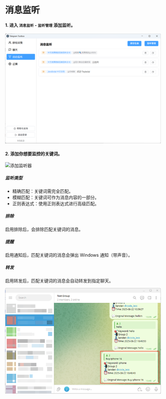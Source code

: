 # 消息监听

#### 1. 进入 `消息监听` - `监听管理` 添加监听。
![消息监听器](screenshot/message_listener.png)
#### 2. 添加你想要监控的关键词。
![添加监听器](screenshot/add_listener.png)
##### 监听类型
- 精确匹配：关键词需完全匹配。
- 模糊匹配：关键词可作为消息内容的一部分。
- 正则表达式：使用正则表达式进行高级匹配。
##### 排除
启用排除后，会排除匹配关键词的消息。
##### 提醒
启用通知后，匹配关键词的消息会弹出 Windows 通知（带声音）。
##### 转发
启用转发后，匹配关键词的消息会自动转发到指定聊天。

![转发示例](screenshot/alert.png)

